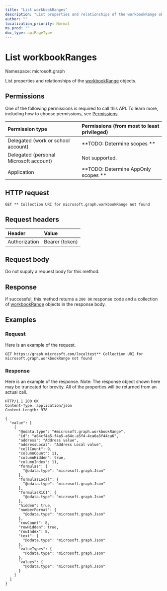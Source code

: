 ```yaml
---
title: "List workbookRanges"
description: "List properties and relationships of the workbookRange objects."
author: ""
localization_priority: Normal
ms.prod: ""
doc_type: apiPageType
---
```


# List workbookRanges

Namespace: microsoft.graph

List properties and relationships of the [workbookRange](../resources/workbookrange.md) objects.

## Permissions
One of the following permissions is required to call this API. To learn more, including how to choose permissions, see [Permissions](/concepts/permissions-reference.md).

|Permission type|Permissions (from most to least privileged)|
|:---|:---|
|Delegated (work or school account)|**TODO: Determine scopes **|
|Delegated (personal Microsoft account)|Not supported.|
|Application|**TODO: Determine AppOnly scopes **|

## HTTP request
<!-- {
  "blockType": "ignored"
}
-->
``` http
GET ** Collection URI for microsoft.graph.workbookRange not found
```

## Request headers
|Header|Value|
|:---|:---|
|Authorization|Bearer {token}|

## Request body
Do not supply a request body for this method.

## Response
If successful, this method returns a `200 OK` response code and a collection of [workbookRange](../resources/workbookrange.md) objects in the response body.

## Examples

### Request
Here is an example of the request.
<!-- {
  "blockType": "request",
  "name": "get_workbookrange"
}
-->
``` http
GET https://graph.microsoft.com/localtest** Collection URI for microsoft.graph.workbookRange not found
```

### Response
Here is an example of the response. Note: The response object shown here may be truncated for brevity. All of the properties will be returned from an actual call.
<!-- {
  "blockType": "response",
  "truncated": true,
  "@odata.type": "collection(microsoft.graph.workbookrange)"
}
-->
``` http
HTTP/1.1 200 OK
Content-Type: application/json
Content-Length: 978

{
  "value": [
    {
      "@odata.type": "#microsoft.graph.workbookRange",
      "id": "a64cf4a5-f4a5-a64c-a5f4-4ca6a5f44ca6",
      "address": "Address value",
      "addressLocal": "Address Local value",
      "cellCount": 9,
      "columnCount": 11,
      "columnHidden": true,
      "columnIndex": 11,
      "formulas": {
        "@odata.type": "microsoft.graph.Json"
      },
      "formulasLocal": {
        "@odata.type": "microsoft.graph.Json"
      },
      "formulasR1C1": {
        "@odata.type": "microsoft.graph.Json"
      },
      "hidden": true,
      "numberFormat": {
        "@odata.type": "microsoft.graph.Json"
      },
      "rowCount": 8,
      "rowHidden": true,
      "rowIndex": 8,
      "text": {
        "@odata.type": "microsoft.graph.Json"
      },
      "valueTypes": {
        "@odata.type": "microsoft.graph.Json"
      },
      "values": {
        "@odata.type": "microsoft.graph.Json"
      }
    }
  ]
}
```

